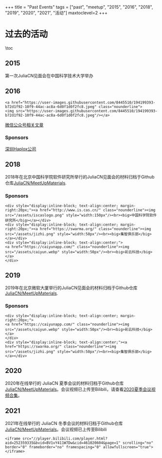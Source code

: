+++
title = "Past Events"
tags = ["past", "meetup", "2015", "2016", "2018", "2019", "2020", "2021", "活动"]
maxtoclevel=2
+++


# 过去的活动

\toc

## 2015

第一次JuliaCN见面会在中国科学技术大学举办

## 2016

~~~
<a href="https://user-images.githubusercontent.com/8445510/194199393-b72d1f92-10f9-44ac-ac8a-6d0f1d0f2fc8.jpeg" class="nounderline">
<img src="https://user-images.githubusercontent.com/8445510/194199393-b72d1f92-10f9-44ac-ac8a-6d0f1d0f2fc8.jpeg"/></a>
~~~


[微信公众号相关文章](https://mp.weixin.qq.com/s/_LW8Ia1fD72h-e6QUGRaug)

### Sponsors

[深圳Haplox公司](https://www.haplox.cn/)

## 2018

2018年在北京中国科学院软件研究所举行的JuliaCN见面会的材料归档于Github仓库[JuliaCN/MeetUpMaterials](https://github.com/JuliaCN/MeetUpMaterials/tree/master/Beijing2018).

### Sponsors
~~~
<div style="display:inline-block; text-align:center; margin-right:20px;"><a href="http://www.is.cas.cn/" class="nounderline"><img src="/assets/iscaslogo.png" style="width:150px"/><br><big>中国科学院软件研究所</big></a></div>
<div style="display:inline-block; text-align:center; margin-right:20px;"><a href="https://swarma.org/" class="nounderline"><img src="/assets/jizhi.png" style="width:50px"/><br><big>集智俱乐部</big></a></div>
<div style="display:inline-block; text-align:center;">
<a href="https://caiyunapp.com/" class="nounderline"><img src="/assets/caiyun.webp" style="width:50px"/><br><big>彩云科技</big></a>
</div>
~~~


## 2019

2019年在北京微软大厦举行的JuliaCN见面会的材料归档于Github仓库[JuliaCN/MeetUpMaterials](https://github.com/JuliaCN/MeetUpMaterials/tree/master/Beijing2019).

### Sponsors
~~~
<div style="display:inline-block; text-align:center; margin-right:20px;">
<a href="https://caiyunapp.com/" class="nounderline"><img src="/assets/caiyun.webp" style="width:50px"/><br><big>彩云科技</big></a>
</div>
<div style="display:inline-block; text-align:center;"><a href="https://swarma.org/" class="nounderline"><img src="/assets/jizhi.png" style="width:50px"/><br><big>集智俱乐部</big></a></div>
~~~

## 2020

2020年在线举行的 JuliaCN 夏季会议的材料归档于Github仓库[JuliaCN/MeetUpMaterials](https://github.com/JuliaCN/MeetUpMaterials/tree/master/Online2020)。会议视频已上传至Bilibili，请查看[2020夏季会议视频合集](https://space.bilibili.com/356692611/channel/seriesdetail?sid=501527)。

## 2021

2021年在线举行的 JuliaCN 冬季会议的材料归档于Github仓库[JuliaCN/MeetUpMaterials](https://github.com/JuliaCN/MeetUpMaterials/tree/master/Online2021)。会议视频已上传至Bilibili

~~~
<iframe src="//player.bilibili.com/player.html?aid=252359335&bvid=BV1vY411W7Dw&cid=461020604&page=1" scrolling="no" border="0" frameborder="no" framespacing="0" allowfullscreen="true"> </iframe>
~~~
